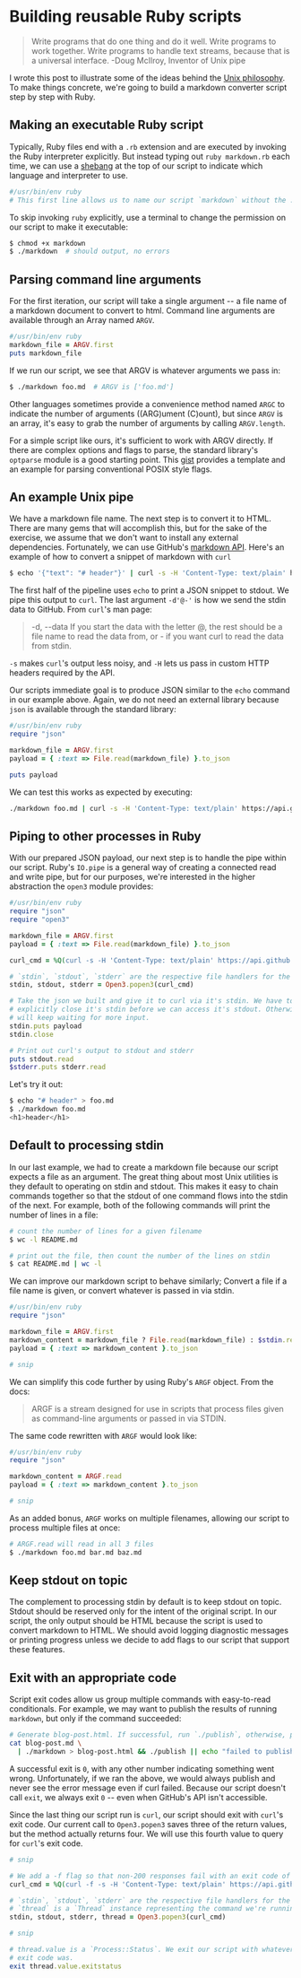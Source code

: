 # Building reusable Ruby scripts

> Write programs that do one thing and do it well. Write programs to work
together. Write programs to handle text streams, because that is a universal
interface. -Doug McIlroy, Inventor of Unix pipe

I wrote this post to illustrate some of the ideas behind the [Unix
philosophy](https://en.wikipedia.org/wiki/Unix_philosophy). To make things
concrete, we're going to build a markdown converter script step by step with
Ruby.

## Making an executable Ruby script

Typically, Ruby files end with a `.rb` extension and are executed by invoking
the Ruby interpreter explicitly. But instead typing out `ruby markdown.rb` each
time, we can use a [shebang](https://en.wikipedia.org/wiki/Shebang_(Unix)) at
the top of our script to indicate which language and interpreter to use.

```ruby
#/usr/bin/env ruby
# This first line allows us to name our script `markdown` without the .rb extension
```

To skip invoking `ruby` explicitly, use a terminal to change the permission on
our script to make it executable:

```sh
$ chmod +x markdown
$ ./markdown  # should output, no errors
```

## Parsing command line arguments

For the first iteration, our script will take a single argument -- a file name
of a markdown document to convert to html. Command line arguments are available
through an Array named `ARGV`.

```ruby
#/usr/bin/env ruby
markdown_file = ARGV.first
puts markdown_file
```

If we run our script, we see that ARGV is whatever arguments we pass in:

```sh
$ ./markdown foo.md  # ARGV is ['foo.md']
```

Other languages sometimes provide a convenience method named `ARGC` to indicate
the number of arguments ((ARG)ument (C)ount), but since `ARGV` is an array, it's
easy to grab the number of arguments by calling `ARGV.length`.

For a simple script like ours, it's sufficient to work with ARGV directly. If
there are complex options and flags to parse, the standard library's `optparse`
module is a good starting point. This
[gist](https://gist.github.com/rtomayko/1190547) provides a template and an
example for parsing conventional POSIX style flags.

## An example Unix pipe

We have a markdown file name. The next step is to convert it to HTML. There are
many gems that will accomplish this, but for the sake of the exercise, we assume
that we don't want to install any external dependencies. Fortunately, we can use
GitHub's [markdown API](https://developer.github.com/v3/markdown/). Here's an
example of how to convert a snippet of markdown with `curl`

```sh
$ echo '{"text": "# header"}' | curl -s -H 'Content-Type: text/plain' https://api.github.com/markdown -d'@-'
```

The first half of the pipeline uses `echo` to print a JSON snippet to stdout. We
pipe this output to `curl`. The last argument `-d'@-'` is how we send the stdin
data to GitHub. From `curl`'s man page:

> -d, --data <data>
> If you start the data with the letter @, the rest should be a file name to
> read the data from, or - if you want curl to read the data from stdin.

`-s` makes `curl`'s output less noisy, and `-H` lets us pass in custom HTTP
headers required by the API.

Our scripts immediate goal is to produce JSON similar to the `echo` command in
our example above. Again, we do not need an external library because `json` is
available through the standard library:

```ruby
#/usr/bin/env ruby
require "json"

markdown_file = ARGV.first
payload = { :text => File.read(markdown_file) }.to_json

puts payload
```

We can test this works as expected by executing:

```sh
./markdown foo.md | curl -s -H 'Content-Type: text/plain' https://api.github.com/markdown -d'@-'
```

## Piping to other processes in Ruby

With our prepared JSON payload, our next step is to handle the pipe within our
script. Ruby's `IO.pipe` is a general way of creating a connected read and write
pipe, but for our purposes, we're interested in the higher abstraction the
`open3` module provides:

```ruby
#/usr/bin/env ruby
require "json"
require "open3"

markdown_file = ARGV.first
payload = { :text => File.read(markdown_file) }.to_json

curl_cmd = %Q(curl -s -H 'Content-Type: text/plain' https://api.github.com/markdown -d'@-')

# `stdin`, `stdout`, `stderr` are the respective file handlers for the curl command
stdin, stdout, stderr = Open3.popen3(curl_cmd)

# Take the json we built and give it to curl via it's stdin. We have to
# explicitly close it's stdin before we can access it's stdout. Otherwise, curl
# will keep waiting for more input.
stdin.puts payload
stdin.close

# Print out curl's output to stdout and stderr
puts stdout.read
$stderr.puts stderr.read
```

Let's try it out:

```sh
$ echo "# header" > foo.md
$ ./markdown foo.md
<h1>header</h1>
```

## Default to processing stdin

In our last example, we had to create a markdown file because our script expects
a file as an argument. The great thing about most Unix utilities is they default
to operating on stdin and stdout. This makes it easy to chain commands together
so that the stdout of one command flows into the stdin of the next. For example,
both of the following commands will print the number of lines in a file:

```sh
# count the number of lines for a given filename
$ wc -l README.md

# print out the file, then count the number of the lines on stdin
$ cat README.md | wc -l
```

We can improve our markdown script to behave similarly; Convert a file if a file
name is given, or convert whatever is passed in via stdin.

```ruby
#/usr/bin/env ruby
require "json"

markdown_file = ARGV.first
markdown_content = markdown_file ? File.read(markdown_file) : $stdin.read
payload = { :text => markdown_content }.to_json

# snip
```

We can simplify this code further by using Ruby's `ARGF` object. From the
docs:

> ARGF is a stream designed for use in scripts that process files given as
> command-line arguments or passed in via STDIN.

The same code rewritten with `ARGF` would look like:

```ruby
#/usr/bin/env ruby
require "json"

markdown_content = ARGF.read
payload = { :text => markdown_content }.to_json

# snip
```

As an added bonus, `ARGF` works on multiple filenames, allowing our script to
process multiple files at once:

```sh
# ARGF.read will read in all 3 files
$ ./markdown foo.md bar.md baz.md
```

## Keep stdout on topic

The complement to processing stdin by default is to keep stdout on topic. Stdout
should be reserved only for the intent of the original script. In our script,
the only output should be HTML because the script is used to convert markdown to
HTML. We should avoid logging diagnostic messages or printing progress unless we
decide to add flags to our script that support these features.

## Exit with an appropriate code

Script exit codes allow us group multiple commands with easy-to-read
conditionals. For example, we may want to publish the results of running
`markdown`, but only if the command succeeded:

```sh
# Generate blog-post.html. If successful, run `./publish`, otherwise, print an error message
cat blog-post.md \
  | ./markdown > blog-post.html && ./publish || echo "failed to publish blog-post.html"
```

A successful exit is `0`, with any other number indicating something went wrong.
Unfortunately, if we ran the above, we would always publish and never see the
error message even if curl failed. Because our script doesn't call `exit`, we
always exit `0` -- even when GitHub's API isn't accessible.

Since the last thing our script run is `curl`, our script should exit with
`curl`'s exit code. Our current call to `Open3.popen3` saves three of the return
values, but the method actually returns four. We will use this fourth value to
query for `curl`'s exit code.

```ruby
# snip

# We add a -f flag so that non-200 responses fail with an exit code of 22
curl_cmd = %Q(curl -f -s -H 'Content-Type: text/plain' https://api.github.com/markdown -d'@-')

# `stdin`, `stdout`, `stderr` are the respective file handlers for the curl command
# `thread` is a `Thread` instance representing the command we're running
stdin, stdout, stderr, thread = Open3.popen3(curl_cmd)

# snip

# thread.value is a `Process::Status`. We exit our script with whatever curl's
# exit code was.
exit thread.value.exitstatus
```
